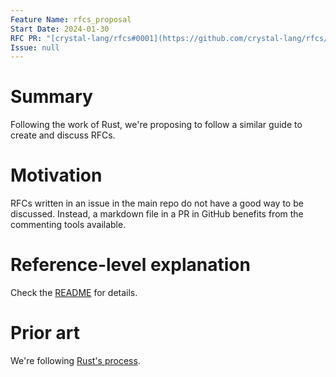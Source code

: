 ```yaml
---
Feature Name: rfcs_proposal
Start Date: 2024-01-30
RFC PR: "[crystal-lang/rfcs#0001](https://github.com/crystal-lang/rfcs/pull/0001)"
Issue: null
---
```


# Summary

Following the work of Rust, we're proposing to follow a similar guide to create and discuss RFCs.

# Motivation

RFCs written in an issue in the main repo do not have a good way to be discussed. Instead, a markdown file in a PR in GitHub benefits from the commenting tools available.

# Reference-level explanation

Check the [README](../README.md) for details.

# Prior art

We're following [Rust's process](https://github.com/rust-lang/rfcs).
